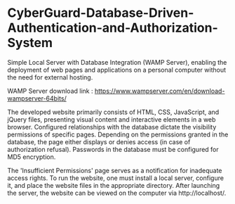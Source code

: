# CyberGuard-Database-Driven-Authentication-and-Authorization-System

Simple Local Server with Database Integration (WAMP Server), enabling the deployment of web pages and applications on a personal computer without the need for external hosting.

WAMP Server download link : 
https://www.wampserver.com/en/download-wampserver-64bits/

The developed website primarily consists of HTML, CSS, JavaScript, and jQuery files, presenting visual content and interactive elements in a web browser. Configured relationships with the database dictate the visibility permissions of specific pages. Depending on the permissions granted in the database, the page either displays or denies access (in case of authorization refusal). Passwords in the database must be configured for MD5 encryption.

The 'Insufficient Permissions' page serves as a notification for inadequate access rights. To run the website, one must install a local server, configure it, and place the website files in the appropriate directory. After launching the server, the website can be viewed on the computer via http://localhost/.
